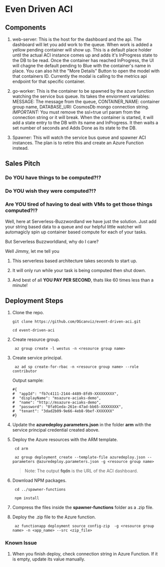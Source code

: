 # Even Driven ACI

## Components

1. web-server: This is the host for the dashboard and the api. The dashboard will let you add work to the queue. When work is added a yellow pending container will show up. This is a default place holder until the actual ACI instance comes up and adds it's InProgress state to the DB to be read. Once the container has reached InProgress, the UI will chagne the default pending to Blue with the container's name in place. You can also hit the "More Details" Button to open the model with that containers ID. Currently the modal is calling to the metrics api endpoint for that specific container. 

2. go-worker: This is the container to be spawned by the azure function watching the service bus queue. Its takes the enviorment variables: MESSAGE: The message from the queue, CONTAINER_NAME: container group name, DATABASE_URI: CosmosDb mongo connection string. *IMPORTANT:* You must remove the ssl=true url param from the connection string or it will break. When the container is started, it will add a state entry to the DB with its name and InProgress. It then waits a set number of seconds and Adds Done as its state to the DB. 

3. Spawner: This will watch the service bus queue and spawner ACI instances. The plan is to retire this and create an Azure Function instead. 

## Sales Pitch

### Do YOU have things to be computed?!?

### Do YOU wish they were computed?!?

### Are YOU tired of having to deal with VMs to get those things computed?!?

Well, here at Serverless-Buzzwordland we have just the solution. Just add your string based data to a queue and our 
helpful little watcher will automagicly spin up container based compute for each of your tasks.

But Serverless Buzzworldland, why do I care? 

Well Jimmy, let me tell you

1. This serverless based architecture takes seconds to start up.

2. It will only run while your task is being computed then shut down.

3. And best of all **YOU PAY PER SECOND**, thats like 60 times less than a minute!


## Deployment Steps

1. Clone the repo.
   ```console
   git clone https://github.com/OGcanviz/event-driven-aci.git

   cd event-driven-aci
   ```

2. Create resource group.
   ```console
    az group create -l westus -n <resource group name>
   ```

2. Create service principal.
   ```console
    az ad sp create-for-rbac -n <resource group name> --role contributor
    ```
    Output sample:
    ```
    #{
    #  "appId": "fb7c4111-2144-4489-8fd9-XXXXXXXXX",
    #  "displayName": "msazure-aciaks-demo",
    #  "name": "http://msazure-aciaks-demo",
    #  "password": "0fa91eda-261e-47ad-bb65-XXXXXXXX",
    #  "tenant": "3dad2b09-9e66-4eb8-9bef-XXXXXXX"
    #}
    ```

3. Update the **azuredeploy.parameters.json** in the folder **arm** with the service principal credential created above.

4. Deploy the Azure resources with the ARM template.
   ```console
    cd arm
    
    az group deployment create --template-file azuredeploy.json --parameters @azuredeploy.parameters.json -g <resource group name>
    ```
    >Note: The output **fqdn** is the URL of the ACI dashboard.

4. Download NPM packages.
   ```console
    cd ../spawner-functions

    npm install

5. Compress the files inside the **spawner-functions** folder as a .zip file.

6. Deploy the .zip file to the Azure function.
   ```console
    az functionapp deployment source config-zip  -g <resource group name> -n <app_name> --src <zip_file>
   ```

### Known Issue

1. When you finish deploy, check connection string in Azure Function. If it is empty, update its value manually.